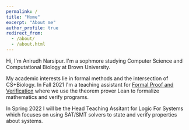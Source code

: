 ```yaml
---
permalink: /
title: "Home"
excerpt: "About me"
author_profile: true
redirect_from: 
  - /about/
  - /about.html
---
```


Hi, I'm Anirudh Narsipur. I'm a sophmore studying Computer Science and Computational Biology at Brown University. 

My academic interests lie in formal methods and the intersection of CS+Biology. In Fall 2021 I'm a teaching assistant for [Formal Proof and Verification](https://cs.brown.edu/courses/cs1951x/) where we use the theorem prover Lean to formalize mathematics and verify programs. 

In Spring 2022 I will be the Head Teaching Assitant for Logic For Systems which focuses on using SAT/SMT solvers to state and verify properties about systems.

